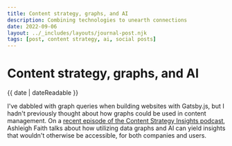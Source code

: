 ```yaml
---
title: Content strategy, graphs, and AI
description: Combining technologies to unearth connections
date: 2022-09-06
layout: ../_includes/layouts/journal-post.njk
tags: [post, content strategy, ai, social posts]
---
```


# Content strategy, graphs, and AI

<time datetime="{{ date | dateIso }}">{{ date | dateReadable }}</time>

I've dabbled with graph queries when building websites with Gatsby.js, but I hadn't previously thought about how graphs could be used in content management. On a [recent episode of the Content Strategy Insights podcast](https://ellessmedia.com/csi/ashleigh-faith/), Ashleigh Faith talks about how utilizing data graphs and AI can yield insights that wouldn't otherwise be accessible, for both companies and users.
